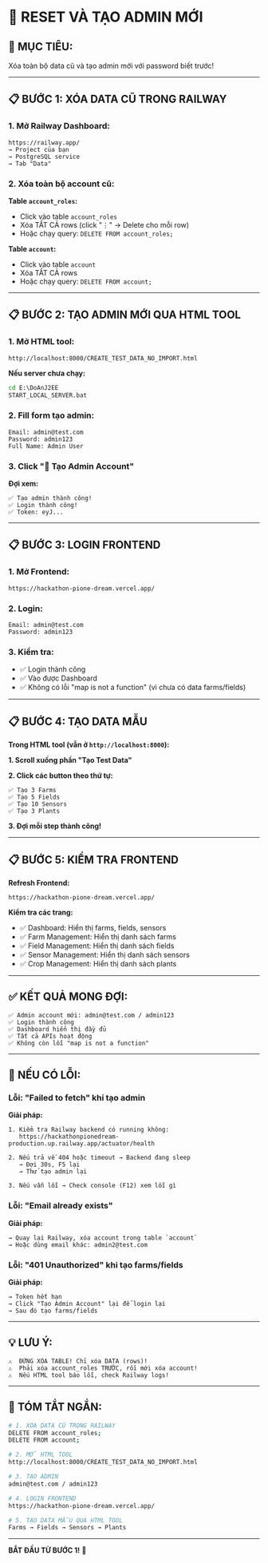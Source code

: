 # 🔄 RESET VÀ TẠO ADMIN MỚI

## 🎯 MỤC TIÊU:
Xóa toàn bộ data cũ và tạo admin mới với password biết trước!

---

## 📋 BƯỚC 1: XÓA DATA CŨ TRONG RAILWAY

### **1. Mở Railway Dashboard:**
```
https://railway.app/
→ Project của bạn
→ PostgreSQL service
→ Tab "Data"
```

### **2. Xóa toàn bộ account cũ:**

**Table `account_roles`:**
- Click vào table `account_roles`
- Xóa TẤT CẢ rows (click "⋮" → Delete cho mỗi row)
- Hoặc chạy query: `DELETE FROM account_roles;`

**Table `account`:**
- Click vào table `account`
- Xóa TẤT CẢ rows
- Hoặc chạy query: `DELETE FROM account;`

---

## 📋 BƯỚC 2: TẠO ADMIN MỚI QUA HTML TOOL

### **1. Mở HTML tool:**
```
http://localhost:8000/CREATE_TEST_DATA_NO_IMPORT.html
```

**Nếu server chưa chạy:**
```cmd
cd E:\DoAnJ2EE
START_LOCAL_SERVER.bat
```

### **2. Fill form tạo admin:**
```
Email: admin@test.com
Password: admin123
Full Name: Admin User
```

### **3. Click "🚀 Tạo Admin Account"**

**Đợi xem:**
```
✅ Tạo admin thành công!
✅ Login thành công!
✅ Token: eyJ...
```

---

## 📋 BƯỚC 3: LOGIN FRONTEND

### **1. Mở Frontend:**
```
https://hackathon-pione-dream.vercel.app/
```

### **2. Login:**
```
Email: admin@test.com
Password: admin123
```

### **3. Kiểm tra:**
- ✅ Login thành công
- ✅ Vào được Dashboard
- ✅ Không có lỗi "map is not a function" (vì chưa có data farms/fields)

---

## 📋 BƯỚC 4: TẠO DATA MẪU

**Trong HTML tool (vẫn ở `http://localhost:8000`):**

**1. Scroll xuống phần "Tạo Test Data"**

**2. Click các button theo thứ tự:**
```
✅ Tạo 3 Farms
✅ Tạo 5 Fields
✅ Tạo 10 Sensors
✅ Tạo 3 Plants
```

**3. Đợi mỗi step thành công!**

---

## 📋 BƯỚC 5: KIỂM TRA FRONTEND

**Refresh Frontend:**
```
https://hackathon-pione-dream.vercel.app/
```

**Kiểm tra các trang:**
- ✅ Dashboard: Hiển thị farms, fields, sensors
- ✅ Farm Management: Hiển thị danh sách farms
- ✅ Field Management: Hiển thị danh sách fields
- ✅ Sensor Management: Hiển thị danh sách sensors
- ✅ Crop Management: Hiển thị danh sách plants

---

## ✅ KẾT QUẢ MONG ĐỢI:

```
✅ Admin account mới: admin@test.com / admin123
✅ Login thành công
✅ Dashboard hiển thị đầy đủ
✅ Tất cả APIs hoạt động
✅ Không còn lỗi "map is not a function"
```

---

## 🚨 NẾU CÓ LỖI:

### **Lỗi: "Failed to fetch" khi tạo admin**
**Giải pháp:**
```
1. Kiểm tra Railway backend có running không:
   https://hackathonpionedream-production.up.railway.app/actuator/health

2. Nếu trả về 404 hoặc timeout → Backend đang sleep
   → Đợi 30s, F5 lại
   → Thử tạo admin lại

3. Nếu vẫn lỗi → Check console (F12) xem lỗi gì
```

### **Lỗi: "Email already exists"**
**Giải pháp:**
```
→ Quay lại Railway, xóa account trong table `account`
→ Hoặc dùng email khác: admin2@test.com
```

### **Lỗi: "401 Unauthorized" khi tạo farms/fields**
**Giải pháp:**
```
→ Token hết hạn
→ Click "Tạo Admin Account" lại để login lại
→ Sau đó tạo farms/fields
```

---

## 💡 LƯU Ý:

```
⚠️  ĐỪNG XÓA TABLE! Chỉ xóa DATA (rows)!
⚠️  Phải xóa account_roles TRƯỚC, rồi mới xóa account!
⚠️  Nếu HTML tool báo lỗi, check Railway logs!
```

---

## 🎯 TÓM TẮT NGẮN:

```bash
# 1. XÓA DATA CŨ TRONG RAILWAY
DELETE FROM account_roles;
DELETE FROM account;

# 2. MỞ HTML TOOL
http://localhost:8000/CREATE_TEST_DATA_NO_IMPORT.html

# 3. TẠO ADMIN
admin@test.com / admin123

# 4. LOGIN FRONTEND
https://hackathon-pione-dream.vercel.app/

# 5. TẠO DATA MẪU QUA HTML TOOL
Farms → Fields → Sensors → Plants
```

---

**BẮT ĐẦU TỪ BƯỚC 1!** 🚀


